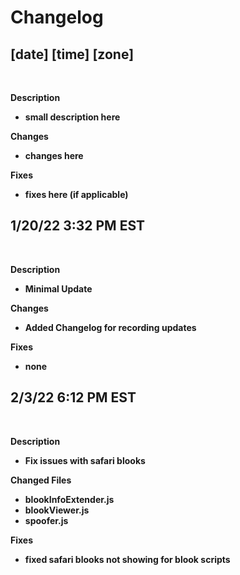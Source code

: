 # **Changelog**

##  **[date] [time] [zone]**
<br>

**Description**
- **small description here**

**Changes**
- **changes here**

**Fixes**
- **fixes here (if applicable)**

##  **1/20/22 3:32 PM EST**
<br>

**Description**
- **Minimal Update**

**Changes**
- **Added Changelog for recording updates**

**Fixes**
- **none**

##  **2/3/22 6:12 PM EST**
<br>

**Description**
- **Fix issues with safari blooks**

**Changed Files**
- **blookInfoExtender.js**
- **blookViewer.js**
- **spoofer.js**

**Fixes**
- **fixed safari blooks not showing for blook scripts**



